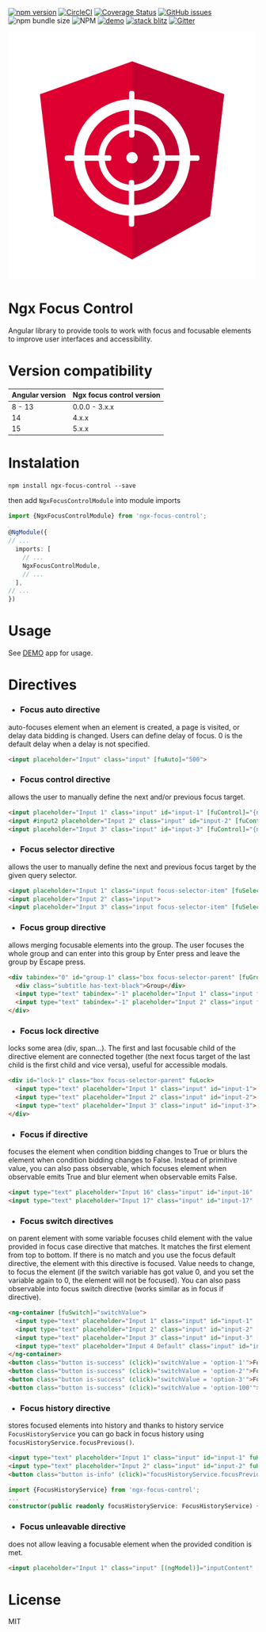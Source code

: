 [![npm version](https://badge.fury.io/js/ngx-focus-control.svg)](https://badge.fury.io/js/ngx-focus-control)
[![CircleCI](https://circleci.com/gh/Raiper34/ngx-focus-control.svg?style=shield)](https://circleci.com/gh/Raiper34/ngx-focus-control)
[![Coverage Status](https://coveralls.io/repos/github/Raiper34/ngx-focus-control/badge.svg?branch=main)](https://coveralls.io/github/Raiper34/ngx-focus-control?branch=main)
[![GitHub issues](https://img.shields.io/github/issues/Raiper34/ngx-focus-control)](https://github.com/Raiper34/ngx-focus-control/issues)
![npm bundle size](https://img.shields.io/bundlephobia/min/ngx-focus-control)
![NPM](https://img.shields.io/npm/l/ngx-focus-control)
[![demo](https://badgen.net/badge/demo/online/orange)](https://ngx-focus-control.netlify.app/)
[![stack blitz](https://badgen.net/badge/stackblitz/online/orange)](https://stackblitz.com/edit/angular-ivy-nsumon)
[![Gitter](https://img.shields.io/gitter/room/raiper34/ngx-focus-control)](https://gitter.im/ngx-focus-control/community?source=orgpage)

![ngc focus control logo](logo.svg)
# Ngx Focus Control
Angular library to provide tools to work with focus and focusable elements to improve user interfaces and accessibility.

# Version compatibility
| Angular version | Ngx focus control version |
|-----------------|---------------------------|
| 8 - 13          | 0.0.0 - 3.x.x             |
| 14              | 4.x.x                     |
| 15              | 5.x.x                     |

# Instalation

`npm install ngx-focus-control --save`

then add `NgxFocusControlModule` into module imports
```typescript
import {NgxFocusControlModule} from 'ngx-focus-control';

@NgModule({
// ...
  imports: [
    // ...
    NgxFocusControlModule,
    // ...
  ],
// ...
})
```

# Usage
See [DEMO](https://ngx-focus-control.netlify.app/) app for usage.

# Directives
- ### Focus auto directive
auto-focuses element when an element is created, a page is visited, or delay data bidding is changed. Users can define delay of focus. 0 is the default delay when a delay is not specified.
```html
<input placeholder="Input" class="input" [fuAuto]="500">
```
- ### Focus control directive
allows the user to manually define the next and/or previous focus target.
```html
<input placeholder="Input 1" class="input" id="input-1" [fuControl]="{next: '#input-3', previous: input2}">
<input #input2 placeholder="Input 2" class="input" id="input-2" [fuControl]="{next: '#input-1', previous: '#input-3'}">
<input placeholder="Input 3" class="input" id="input-3" [fuControl]="{next: input2, previous: '#input-1'}">
```
- ### Focus selector directive
allows the user to manually define the next and previous focus target by the given query selector.
```html
<input placeholder="Input 1" class="input focus-selector-item" [fuSelector]="'.focus-selector-item'">
<input placeholder="Input 2" class="input">
<input placeholder="Input 3" class="input focus-selector-item" [fuSelector]="'.focus-selector-item'">
```
- ### Focus group directive
allows merging focusable elements into the group. The user focuses the whole group and can enter into this group by Enter press and leave the group by Escape press.
```html
<div tabindex="0" id="group-1" class="box focus-selector-parent" [fuGroup]="{selector: '.focus-group-item'}">
  <div class="subtitle has-text-black">Group</div>
  <input type="text" tabindex="-1" placeholder="Input 1" class="input focus-group-item" id="input-1">
  <input type="text" tabindex="-1" placeholder="Input 2" class="input focus-group-item" id="input-2">
</div>
```
- ### Focus lock directive
locks some area (div, span...). The first and last focusable child of the directive element are connected together (the next focus target of the last child is the first child and vice versa), useful for accessible modals.
```html
<div id="lock-1" class="box focus-selector-parent" fuLock>
  <input type="text" placeholder="Input 1" class="input" id="input-1">
  <input type="text" placeholder="Input 2" class="input" id="input-2">
  <input type="text" placeholder="Input 3" class="input" id="input-3">
</div>
```
- ### Focus if directive
focuses the element when condition bidding changes to True or blurs the element when condition bidding changes to False. Instead of primitive value, you can also pass observable, which focuses element when observable emits True and blur element when observable emits False.
```html
<input type="text" placeholder="Input 16" class="input" id="input-16" [fuIf]="condition">
<input type="text" placeholder="Input 17" class="input" id="input-17" [fuIf]="observable$">
```
- ### Focus switch directives
on parent element with some variable focuses child element with the value provided in focus case directive that matches. It matches the first element from top to bottom. If there is no match and you use the focus default directive, the element with this directive is focused. Value needs to change, to focus the element (if the switch variable has got value 0, and you set the variable again to 0, the element will not be focused). You can also pass observable into focus switch directive (works similar as in focus if directive).
```html
<ng-container [fuSwitch]="switchValue">
  <input type="text" placeholder="Input 1" class="input" id="input-1" [fuCase]="'option-1'">
  <input type="text" placeholder="Input 2" class="input" id="input-2" [fuCase]="'option-2'">
  <input type="text" placeholder="Input 3" class="input" id="input-3" [fuCase]="'option-3'">
  <input type="text" placeholder="Input 4 Default" class="input" id="input-4" fuDefault>
</ng-container>
<button class="button is-success" (click)="switchValue = 'option-1'">Focus Input 1</button>
<button class="button is-success" (click)="switchValue = 'option-2'">Focus Input 2</button>
<button class="button is-success" (click)="switchValue = 'option-3'">Focus Input 3</button>
<button class="button is-success" (click)="switchValue = 'option-100'">Switch to non-existing value</button>
```
- ### Focus history directive
stores focused elements into history and thanks to history service `FocusHistoryService` you can go back in focus history using `focusHistoryService.focusPrevious()`.
```html
<input type="text" placeholder="Input 1" class="input" id="input-1" fuHistory>
<input type="text" placeholder="Input 2" class="input" id="input-2" fuHistory>
<button class="button is-info" (click)="focusHistoryService.focusPrevious()">Focus previous</button>
```
```ts
import {FocusHistoryService} from 'ngx-focus-control';
...
constructor(public readonly focusHistoryService: FocusHistoryService) { }
```

- ### Focus unleavable directive
does not allow leaving a focusable element when the provided condition is met.
```html
<input placeholder="Input 1" class="input" [(ngModel)]="inputContent" [fuUnleavable]="inputContent.length < 5">
```

# License
MIT
